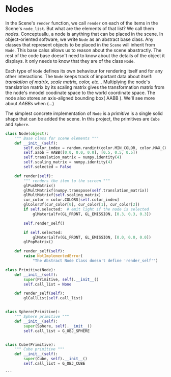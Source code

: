 # Nodes 

In the Scene's `render` function, we call `render` on each of the items in the Scene's `node_list`. But what are the elements of that list? We call them _nodes_. Conceptuallu, a node is anything that can be placed in the scene. In object-oriented software, we write `Node` as an abstract base class. Any classes that represent objects to be placed in the `Scene` will inherit from `Node`. This base calss allows us to reason about the scene abastractly. The rest of the code base doesn't need to know about the details of the object it displays. it only needs to know that they are of the class `Node`.

Each type of `Node` defines its own behaviour for rendering itself and for any other interactions. The `Node` keeps track of important data about itself: _translation of matrix, scale matrix, color, etc..._ Multiplying the node's translatrion matrix by its scaling matrix gives the transformation matrix from the node's mnodel coodinate space to the world coordinate space. The node also stores an axis-aligned bounding box( AABB ). We'll see more about *AABBs* when (...)

The simplest concrete implementation of `Node` is a _primitive_ is a single solid shape that can be added the scene. In this project, the primitives are `Cube` and `Sphere`.

````python
class Node(object):
    """ Base class for scene elements """
    def __init__(self):
        self.color_index = random.randint(color.MIN_COLOR, color.MAX_COLOR)
        self.aabb = AABB([0.0, 0.0, 0.0], [0.5, 0.5, 0.5])
        self.translation_matrix = numpy.identity(4)
        self.scaling_matrix = numpy.identity(4)
        self.selected = False

    def render(self):
        """ renders the item to the screen """
        glPushMatrix()
        glMultMatrixf(numpy.transpose(self.translation_matrix))
        glMultMatrixf(self.scaling_matrix)
        cur_color = color.COLORS[self.color_index]
        glColor3f(cur_color[0], cur_color[1], cur_color[2])
        if self.selected:  # emit light if the node is selected
            glMaterialfv(GL_FRONT, GL_EMISSION, [0.3, 0.3, 0.3])

        self.render_self()

        if self.selected:
            glMaterialfv(GL_FRONT, GL_EMISSION, [0.0, 0.0, 0.0])
        glPopMatrix()

    def render_self(self):
        raise NotImplementedError(
            "The Abstract Node Class doesn't define 'render_self'")

class Primitive(Node):
    def __init__(self):
        super(Primitive, self).__init__()
        self.call_list = None

    def render_self(self):
        glCallList(self.call_list)


class Sphere(Primitive):
    """ Sphere primitive """
    def __init__(self):
        super(Sphere, self).__init__()
        self.call_list = G_OBJ_SPHERE


class Cube(Primitive):
    """ Cube primitive """
    def __init__(self):
        super(Cube, self).__init__()
        self.call_list = G_OBJ_CUBE
    
```